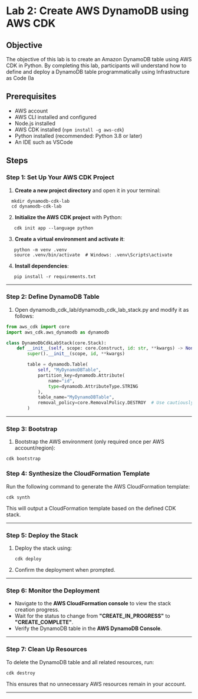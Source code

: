 # Lab 2: Create AWS DynamoDB using AWS CDK

## Objective
The objective of this lab is to create an Amazon DynamoDB table using AWS CDK in Python. By completing this lab, participants will understand how to define and deploy a DynamoDB table programmatically using Infrastructure as Code (Ia

## Prerequisites
- AWS account
- AWS CLI installed and configured
- Node.js installed
- AWS CDK installed (`npm install -g aws-cdk`)
- Python installed (recommended: Python 3.8 or later)
- An IDE such as VSCode

## Steps

### **Step 1: Set Up Your AWS CDK Project**  
1. **Create a new project directory** and open it in your terminal:  
```
  mkdir dynamodb-cdk-lab
  cd dynamodb-cdk-lab
```
2. **Initialize the AWS CDK project** with Python:  
```
   cdk init app --language python
```
3. **Create a virtual environment and activate it**:  
```
   python -m venv .venv
   source .venv/bin/activate  # Windows: .venv\Scripts\activate
```
4. **Install dependencies**:  
```
   pip install -r requirements.txt
```

---

### **Step 2: Define DynamoDB Table**  
1. Open dynamodb_cdk_lab/dynamodb_cdk_lab_stack.py and modify it as follows: 
```python
from aws_cdk import core
import aws_cdk.aws_dynamodb as dynamodb

class DynamoDbCdkLabStack(core.Stack):
    def __init__(self, scope: core.Construct, id: str, **kwargs) -> None:
        super().__init__(scope, id, **kwargs)

        table = dynamodb.Table(
            self, "MyDynamoDBTable",
            partition_key=dynamodb.Attribute(
                name="id",
                type=dynamodb.AttributeType.STRING
            ),
            table_name="MyDynamoDBTable",
            removal_policy=core.RemovalPolicy.DESTROY  # Use cautiously in production
        )   
```
---
### **Step 3: Bootstrap** 
1. Bootstrap the AWS environment (only required once per AWS account/region):
```
cdk bootstrap
```

### **Step 4: Synthesize the CloudFormation Template**  
Run the following command to generate the AWS CloudFormation template:  
```
cdk synth
```
This will output a CloudFormation template based on the defined CDK stack.

---

### **Step 5: Deploy the Stack**  
1. Deploy the stack using:  
   ```
   cdk deploy
   ```
2. Confirm the deployment when prompted.

---

### **Step 6: Monitor the Deployment**  
- Navigate to the **AWS CloudFormation console** to view the stack creation progress.  
- Wait for the status to change from **"CREATE_IN_PROGRESS"** to **"CREATE_COMPLETE"**.  
- Verify the  DynamoDB table in the **AWS DynamoDB Console**.  

---

### **Step 7: Clean Up Resources**  
To delete the  DynamoDB table  and all related resources, run:  
```
cdk destroy
```
This ensures that no unnecessary AWS resources remain in your account.

---
